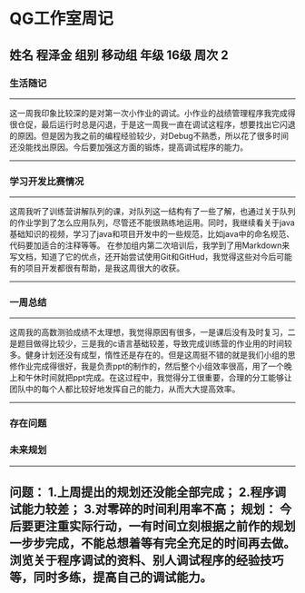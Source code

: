 # QG工作室周记
## 姓名 程泽金   组别 移动组   年级 16级   周次 2
### 生活随记

---

这一周我印象比较深的是对第一次小作业的调试。小作业的战绩管理程序我完成得很仓促，最后运行时总是闪退，于是这一周我一直在调试这程序，想要找出它闪退的原因。但是因为我之前的编程经验较少，对Debug不熟悉，所以花了很多时间还没能找出原因。今后要加强这方面的锻炼，提高调试程序的能力。

---

### 学习开发比赛情况
---
这周我听了训练营讲解队列的课，对队列这一结构有了一些了解，也通过关于队列的作业学到了怎么应用队列，尽管还不能很熟练地运用。同时，我继续看关于java基础知识的视频，学习了java和项目开发中的一些规范，比如java中的命名规范、代码要加适合的注释等等。
在参加组内第二次培训后，我学到了用Markdown来写文档，知道了它的优点，还开始尝试使用Git和GitHud，我觉得这些对今后可能有的项目开发都很有帮助，是我这周很大的收获。

---

### 一周总结
---
这周我的高数测验成绩不太理想，我觉得原因有很多，一是课后没有及时复习，二是题目做得比较少，三是我的c语言基础较差，导致完成训练营的作业用的时间较多。健身计划还没有成型，惰性还是存在的。但是这周挺不错的就是我们小组的思修作业完成得很好，我是负责ppt的制作的，然后整个小组效率很高，用了一个晚上和午休时间就把ppt完成。在这过程中，我觉得分工很重要，合理的分工能够让团队中的每个人都比较好地发挥自己的能力，从而大大提高效率。

---

### 存在问题
### 未来规划
---
问题：
1.上周提出的规划还没能全部完成；
2.程序调试能力较差；
3.对零碎的时间利用率不高；
规划：
今后要更注重实际行动，一有时间立刻根据之前作的规划一步步完成，不能总想着等有完全充足的时间再去做。浏览关于程序调试的资料、别人调试程序的经验技巧等，同时多练，提高自己的调试能力。
---